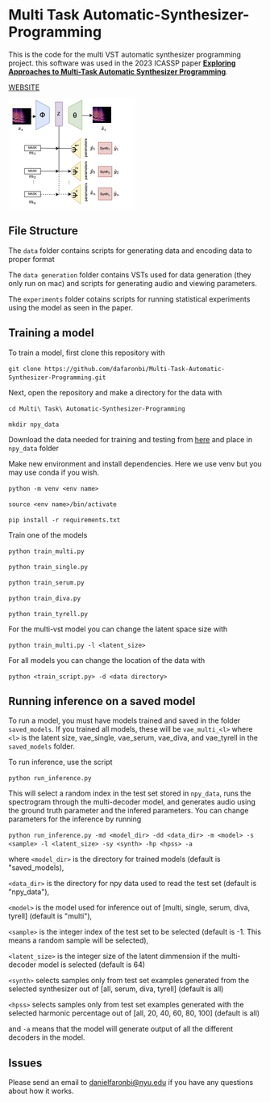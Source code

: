 # Multi Task Automatic-Synthesizer-Programming
This is the code for the multi VST automatic synthesizer programming project. this software was used in the 2023 ICASSP paper [**Exploring Approaches to Multi-Task Automatic Synthesizer Programming**](https://ieeexplore.ieee.org/document/10095540).

[WEBSITE](https://dafaronbi.github.io/Multi-Task-Automatic-Synthesizer-Programming/)

![Multi-Task ASP Diagram](asp-main-diagram.png)

## File Structure

The `data` folder contains scripts for generating data and encoding data to proper format

The `data generation` folder contains VSTs used for data generation (they only run on mac) and scripts for generating audio and viewing parameters.

The `experiments` folder cotains scripts for running statistical experiments using the model as seen in the paper.

## Training a model

To train a model, first clone this repository with

`git clone https://github.com/dafaronbi/Multi-Task-Automatic-Synthesizer-Programming.git`

Next, open the repository and make a directory for the data with 

`cd Multi\ Task\ Automatic-Synthesizer-Programming`

`mkdir npy_data`

Download the data needed for training and testing from [here](https://zenodo.org/record/7686668#.ZAET5ezMJhE) and place in `npy_data` folder

Make new environment and install dependencies. Here we use venv but you may use conda if you wish.

`python -m venv <env name>`

`source <env name>/bin/activate`

`pip install -r requirements.txt`

Train one of the models

`python train_multi.py`

`python train_single.py`

`python train_serum.py`

`python train_diva.py`

`python train_tyrell.py`

For the multi-vst model you can change the latent space size with 

`python train_multi.py -l <latent_size>`

For all models you can change the location of the data with

`python <train_script.py> -d <data directory>`

## Running inference on a saved model

To run a model, you must have models trained and saved in the folder `saved_models`. If you trained all models, these will be `vae_multi_<l>` where `<l>` is the latent size, vae_single, vae_serum, vae_diva, and vae_tyrell in the `saved_models` folder.

To run inference, use the script

`python run_inference.py`

This will select a random index in the test set stored in `npy_data`, runs the spectrogram through the multi-decoder model, and generates audio using the ground truth parameter and the infered parameters. You can change parameters for the inference by running

`python run_inference.py -md <model_dir> -dd <data_dir> -m <model> -s <sample> -l <latent_size> -sy <synth> -hp <hpss> -a`

where `<model_dir>` is the directory for trained models (default is "saved_models),

`<data_dir>` is the directory for npy data used to read the test set (default is "npy_data"),

`<model>` is the model used for inference out of [multi, single, serum, diva, tyrell] (default is "multi"),

`<sample>` is the integer index of the test set to be selected (default is -1. This means a random sample will be selected),

`<latent_size>` is the integer size of the latent dimmension if the multi-decoder model is selected (default is 64)

`<synth>` selects samples only from test set examples generated from the selected synthesizer out of [all, serum, diva, tyrell] (default is all)

`<hpss>` selects samples only from test set examples generated with the selected harmonic percentage out of [all, 20, 40, 60, 80, 100] (default is all)

and `-a` means that the model will generate output of all the different decoders in the model.

## Issues

Please send an email to danielfaronbi@nyu.edu if you have any questions about how it works.

